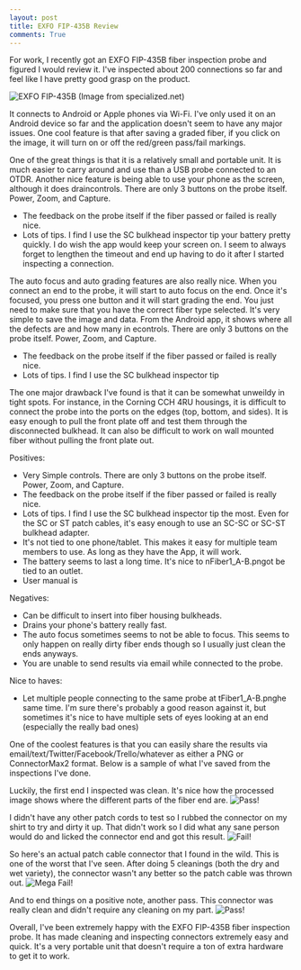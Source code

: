 ```yaml
---
layout: post
title: EXFO FIP-435B Review
comments: True
---
```


For work, I recently got an EXFO FIP-435B fiber inspection probe and figured I would review it. I've inspected about 200 connections so far and feel like I have pretty good grasp on the product.

![EXFO FIP-435B (Image from specialized.net)](http://gotz.co/assets/2016-03-26-exfo-fip-review/exfo-fip435b.jpg "Image from specialized.net")

It connects to Android or Apple phones via Wi-Fi. I've only used it on an Android device so far and the application doesn't seem to have any major issues. One cool feature is that after saving a graded fiber, if you click on the image, it will turn on or off the red/green pass/fail markings.

One of the great things is that it is a relatively small and portable unit. It is much easier to carry around and use than a USB probe connected to an OTDR. Another nice feature is being able to use your phone as the screen, although it does draincontrols. There are only 3 buttons on the probe itself. Power, Zoom, and Capture.
- The feedback on the probe itself if the fiber passed or failed is really nice.
- Lots of tips. I find I use the SC bulkhead inspector tip your battery pretty quickly. I do wish the app would keep your screen on. I seem to always forget to lengthen the timeout and end up having to do it after I started inspecting a connection.

The auto focus and auto grading features are also really nice. When you connect an end to the probe, it will start to auto focus on the end. Once it's focused, you press one button and it will start grading the end. You just need to make sure that you have the correct fiber type selected. It's very simple to save the image and data. From the Android app, it shows where all the defects are and how many in econtrols. There are only 3 buttons on the probe itself. Power, Zoom, and Capture.
- The feedback on the probe itself if the fiber passed or failed is really nice.
- Lots of tips. I find I use the SC bulkhead inspector tip

The one major drawback I've found is that it can be somewhat unweildy in tight spots. For instance, in the Corning CCH 4RU housings, it is difficult to connect the probe into the ports on the edges (top, bottom, and sides). It is easy enough to pull the front plate off and test them through the disconnected bulkhead. It can also be difficult to work on wall mounted fiber without pulling the front plate out.

Positives:
- Very Simple controls. There are only 3 buttons on the probe itself. Power, Zoom, and Capture.
- The feedback on the probe itself if the fiber passed or failed is really nice.
- Lots of tips. I find I use the SC bulkhead inspector tip the most. Even for the SC or ST patch cables, it's easy enough to use an SC-SC or SC-ST bulkhead adapter.
- It's not tied to one phone/tablet. This makes it easy for multiple team members to use. As long as they have the App, it will work.
- The battery seems to last a long time. It's nice to nFiber1_A-B.pngot be tied to an outlet.
- User manual is

Negatives:
- Can be difficult to insert into fiber housing bulkheads.
- Drains your phone's battery really fast.
- The auto focus sometimes seems to not be able to focus. This seems to only happen on really dirty fiber ends though so I usually just clean the ends anyways.
- You are unable to send results via email while connected to the probe.

Nice to haves:
- Let multiple people connecting to the same probe at tFiber1_A-B.pnghe same time. I'm sure there's probably a good reason against it, but sometimes it's nice to have multiple sets of eyes looking at an end (especially the really bad ones)


One of the coolest features is that you can easily share the results via email/text/Twitter/Facebook/Trello/whatever as either a PNG or ConnectorMax2 format. Below is a sample of what I've saved from the inspections I've done.

Luckily, the first end I inspected was clean. It's nice how the processed image shows where the different parts of the fiber end are.
![Pass!](http://gotz.co/assets/2016-03-26-exfo-fip-review/Fiber1_A-B.png "Pass!")

I didn't have any other patch cords to test so I rubbed the connector on my shirt to try and dirty it up. That didn't work so I did what any sane person would do and licked the connector end and got this result.
![Fail!](http://gotz.co/assets/2016-03-26-exfo-fip-review/Fiber4_A-B.png "Fail! :(")

So here's an actual patch cable connector that I found in the wild. This is one of the worst that I've seen. After doing 5 cleanings (both the dry and wet variety), the connector wasn't any better so the patch cable was thrown out.
![Mega Fail!](http://gotz.co/assets/2016-03-26-exfo-fip-review/Fiber10_A-B.png "Mega Fail!")

And to end things on a positive note, another pass. This connector was really clean and didn't require any cleaning on my part.
![Pass!](http://gotz.co/assets/2016-03-26-exfo-fip-review/Fiber22_A-B.png "Pass!")

Overall, I've been extremely happy with the EXFO FIP-435B fiber inspection probe. It has made cleaning and inspecting connectors extremely easy and quick. It's a very portable unit that doesn't require a ton of extra hardware to get it to work.

